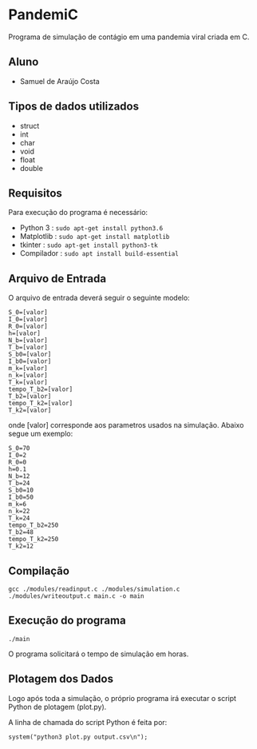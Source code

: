 # PandemiC
Programa de simulação de contágio em uma pandemia viral criada em C.

## Aluno

 - Samuel de Araújo Costa

## Tipos de dados utilizados

 - struct
 - int
 - char
 - void
 - float
 - double

## Requisitos

 Para execução do programa é necessário:

 - Python 3 : ``` sudo apt-get install python3.6 ```
 - Matplotlib : ``` sudo apt-get install matplotlib ```
 - tkinter : ``` sudo apt-get install python3-tk ```
 - Compilador : ``` sudo apt install build-essential ```

## Arquivo de Entrada

O arquivo de entrada deverá seguir o seguinte modelo:

 ```
S_0=[valor]
I_0=[valor]
R_0=[valor]
h=[valor]
N_b=[valor]
T_b=[valor]
S_b0=[valor]
I_b0=[valor]
m_k=[valor]
n_k=[valor]
T_k=[valor]
tempo_T_b2=[valor]
T_b2=[valor]
tempo_T_k2=[valor]
T_k2=[valor]
 ```

onde [valor] corresponde aos parametros usados na simulação.
Abaixo segue um exemplo:

```
S_0=70
I_0=2
R_0=0
h=0.1
N_b=12
T_b=24
S_b0=10
I_b0=50
m_k=6
n_k=22
T_k=24
tempo_T_b2=250
T_b2=48
tempo_T_k2=250
T_k2=12
```

## Compilação

```
gcc ./modules/readinput.c ./modules/simulation.c ./modules/writeoutput.c main.c -o main
```

## Execução do programa

```
./main
```

O programa solicitará o tempo de simulação em horas.

## Plotagem dos Dados

Logo após toda a simulação, o próprio programa irá executar o script Python de plotagem (plot.py).

A linha de chamada do script Python é feita por:

``` system("python3 plot.py output.csv\n"); ```
